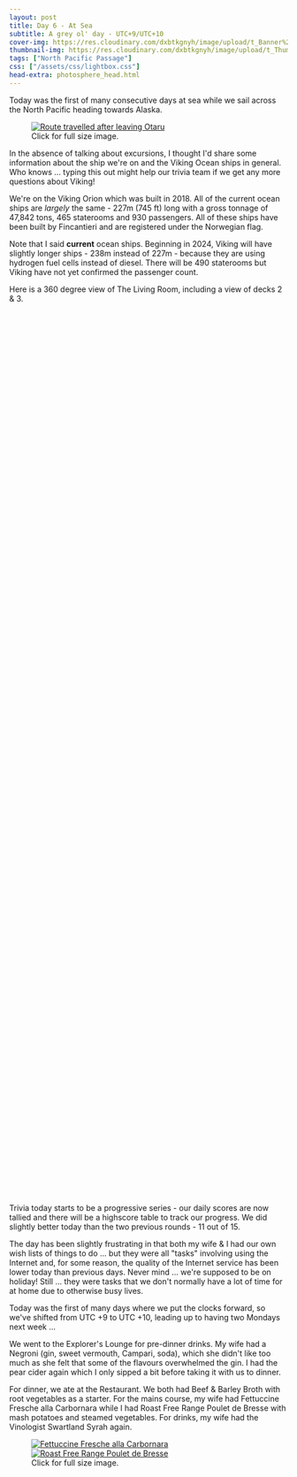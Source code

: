 ```yaml
---
layout: post
title: Day 6 - At Sea
subtitle: A grey ol' day - UTC+9/UTC+10
cover-img: https://res.cloudinary.com/dxbtkgnyh/image/upload/t_Banner%2016:9/v1683267776/2023-viking-north-pacific-passage/PXL_20230504_001315880_btc7e3.jpg
thumbnail-img: https://res.cloudinary.com/dxbtkgnyh/image/upload/t_Thumbnail/v1683267776/2023-viking-north-pacific-passage/PXL_20230504_001315880_btc7e3.jpg
tags: ["North Pacific Passage"]
css: ["/assets/css/lightbox.css"]
head-extra: photosphere_head.html
---
```


Today was the first of many consecutive days at sea while we sail across the North Pacific heading towards Alaska.

<figure>
<a href="https://res.cloudinary.com/dxbtkgnyh/image/upload/v1683326028/2023-viking-north-pacific-passage/Screenshot_2023-05-05_232520_ayukak.png" data-lightbox="route" data-title="Route travelled after leaving Otaru">
<img src="https://res.cloudinary.com/dxbtkgnyh/image/upload/t_Thumbnail/v1683326028/2023-viking-north-pacific-passage/Screenshot_2023-05-05_232520_ayukak.png" alt="Route travelled after leaving Otaru">
</a>
<figcaption>Click for full size image.</figcaption>
</figure>

In the absence of talking about excursions, I thought I'd share some information about the ship we're on and the Viking Ocean ships in general. Who knows ... typing this out might help our trivia team if we get any more questions about Viking!

We're on the Viking Orion which was built in 2018. All of the current ocean ships are *largely* the same - 227m (745 ft) long with a gross tonnage of 47,842 tons, 465 staterooms and 930 passengers. All of these ships have been built by Fincantieri and are registered under the Norwegian flag.

Note that I said **current** ocean ships. Beginning in 2024, Viking will have slightly longer ships - 238m instead of 227m - because they are using hydrogen fuel cells instead of diesel. There will be 490 staterooms but Viking have not yet confirmed the passenger count.

Here is a 360 degree view of The Living Room, including a view of decks 2 & 3.

<script src="https://cdn.jsdelivr.net/npm/three/build/three.min.js"></script>
<script src="https://cdn.jsdelivr.net/npm/@photo-sphere-viewer/core/index.min.js"></script>
<!-- the viewer container must have a defined size -->
<div id="viewer" style="width: 40vw; height: 40vh;"></div>
<script>
    const viewer = new PhotoSphereViewer.Viewer({
        container: document.querySelector('#viewer'),
        panorama: '/assets/img/PXL_20230504_043331770.PHOTOSPHERE.jpg',
        navbar: [
            "zoom", "move", "fullscreen"
        ],
        caption: "The Living Room and decks 2 and 3"
    });
</script>

Trivia today starts to be a progressive series - our daily scores are now tallied and there will be a highscore table to track our progress. We did slightly better today than the two previous rounds - 11 out of 15.

The day has been slightly frustrating in that both my wife & I had our own wish lists of things to do ... but they were all "tasks" involving using the Internet and, for some reason, the quality of the Internet service has been lower today than previous days. Never mind ... we're supposed to be on holiday! Still ... they were tasks that we don't normally have a lot of time for at home due to otherwise busy lives.

Today was the first of many days where we put the clocks forward, so we've shifted from UTC +9 to UTC +10, leading up to having two Mondays next week ...

We went to the Explorer's Lounge for pre-dinner drinks. My wife had a Negroni (gin, sweet vermouth, Campari, soda), which she didn't like too much as she felt that some of the flavours overwhelmed the gin. I had the pear cider again which I only sipped a bit before taking it with us to dinner.

For dinner, we ate at the Restaurant. We both had Beef & Barley Broth with root vegetables as a starter. For the mains course, my wife had Fettuccine Fresche alla Carbornara while I had Roast Free Range Poulet de Bresse with mash potatoes and steamed vegetables. For drinks, my wife had the Vinologist Swartland Syrah again.

<figure>
    <div class="d-flex flex-row flex-wrap" style="gap: 5px">
        <div class="p-2">
            <a href="https://res.cloudinary.com/dxbtkgnyh/image/upload/v1683268020/2023-viking-north-pacific-passage/PXL_20230504_093126118.PORTRAIT_ogpgpc.jpg"
                data-lightbox="dinner" data-title="Fettuccine Fresche alla Carbornara">
                <img src="https://res.cloudinary.com/dxbtkgnyh/image/upload/t_Thumbnail/v1683268020/2023-viking-north-pacific-passage/PXL_20230504_093126118.PORTRAIT_ogpgpc.jpg"
                    alt="Fettuccine Fresche alla Carbornara">
            </a>
        </div>
        <div class="p-2">
            <a href="https://res.cloudinary.com/dxbtkgnyh/image/upload/v1683268021/2023-viking-north-pacific-passage/PXL_20230504_093210865.PORTRAIT_nfh5yl.jpg"
                data-lightbox="dinner" data-title="Roast Free Range Poulet de Bresse">
                <img src="https://res.cloudinary.com/dxbtkgnyh/image/upload/t_Thumbnail/v1683268021/2023-viking-north-pacific-passage/PXL_20230504_093210865.PORTRAIT_nfh5yl.jpg"
                    alt="Roast Free Range Poulet de Bresse">
            </a>
        </div>
    </div>
    <figcaption>Click for full size image.</figcaption>
</figure>

<script src="/assets/js/lightbox-plus-jquery.js"></script>
